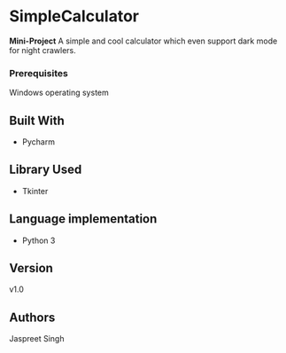 # SimpleCalculator
<b>Mini-Project</b>
A simple and cool calculator which even support dark mode for night crawlers.

### Prerequisites

Windows operating system


## Built With

* Pycharm
## Library Used
* Tkinter

## Language implementation
* Python 3
## Version

v1.0

## Authors

Jaspreet Singh
